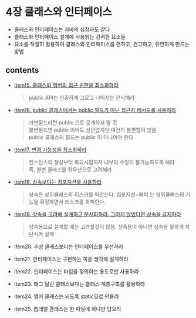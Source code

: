 <h1>4장 클래스와 인터페이스</h1>

- 클래스와 인터페이스는 자바의 심장과도 같다
- 클래스와 인터페이스 설계에 사용되는 강력한 요소들
- 요소를 적절히 활용하여 클래스와 인터페이스를 편하고, 견고하고, 유연하게 만드는 방법

<h2>contents</h2>

- [item15. 클래스와 멤버의 접근 권한을 최소화하라](item15)
  > public API는 신중하게 고르고 나머지는 은닉해라

- [item16. public 클래스에서는 public 필드가 아닌 접근자 메서드를 사용하라](item16)
  > 가변필드라면 public 으로 공개하지 말 것     
  > 불변필드면 public 이어도 상관없지만 여전히 불편함이 있음  
  > public 클래스의 필드는 public 이 아니어야 한다

- [item17. 변경 가능성을 최소화하라](item17)
  > 인스턴스의 생성부터 파괴시점까지 내부의 수정이 불가능하도록 해라   
  > 즉, 불변 클래스를 최우선으로 고려해라

- [item18. 상속보다는 컴포지션을 사용하라](item18)
  > 상속은 상위클래스의 리스크를 떠안는다. 
  > 컴포지션+래퍼 는 상위클래스의 기능을 확장하면서 리스크를 회피한다.

- [item19. 상속을 고려해 설계하고 문서화하라. 그러지 않았다면 상속을 금지하라](item19)
  >  상속용으로 설계할 떄는 고려할것이 많음. 상속용이 아니면 상속을 못하게 차단시켜 설계

- item20. 추상 클래스보다는 인터페이스를 우선하라
  >

- item21. 인터페이스는 구현하는 쪽을 생각해 설계하라
  >

- item22. 인터페이스는 타입을 정의하는 용도로만 사용하라
  >

- item23. 태그 달린 클래스보다는 클래스 계층구조를 활용하라
  >

- item24. 멤버 클래스는 되도록 static으로 만들라
  >

- item25. 톱레벨 클래스는 한 파일에 하나만 담으라
  >
